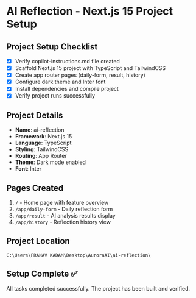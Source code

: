 # AI Reflection - Next.js 15 Project Setup

## Project Setup Checklist

- [x] Verify copilot-instructions.md file created
- [x] Scaffold Next.js 15 project with TypeScript and TailwindCSS
- [x] Create app router pages (daily-form, result, history)
- [x] Configure dark theme and Inter font
- [x] Install dependencies and compile project
- [x] Verify project runs successfully

## Project Details
- **Name**: ai-reflection
- **Framework**: Next.js 15
- **Language**: TypeScript
- **Styling**: TailwindCSS
- **Routing**: App Router
- **Theme**: Dark mode enabled
- **Font**: Inter

## Pages Created
1. `/` - Home page with feature overview
2. `/app/daily-form` - Daily reflection form
3. `/app/result` - AI analysis results display
4. `/app/history` - Reflection history view

## Project Location
`C:\Users\PRANAV KADAM\Desktop\AuroraAI\ai-reflection\`

## Setup Complete ✅
All tasks completed successfully. The project has been built and verified.
